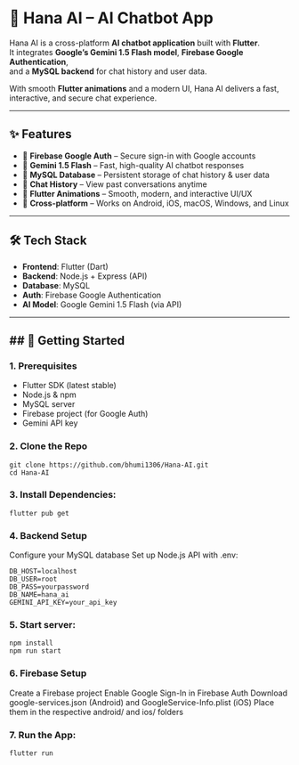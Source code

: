 # 🤖 Hana AI – AI Chatbot App

Hana AI is a cross-platform **AI chatbot application** built with **Flutter**.  
It integrates **Google’s Gemini 1.5 Flash model**, **Firebase Google Authentication**,  
and a **MySQL backend** for chat history and user data.  

With smooth **Flutter animations** and a modern UI, Hana AI delivers a fast, interactive, and secure chat experience.  

---

## ✨ Features

- 🔐 **Firebase Google Auth** – Secure sign-in with Google accounts  
- 🧠 **Gemini 1.5 Flash** – Fast, high-quality AI chatbot responses  
- 💾 **MySQL Database** – Persistent storage of chat history & user data  
- 💬 **Chat History** – View past conversations anytime  
- 🎨 **Flutter Animations** – Smooth, modern, and interactive UI/UX  
- 📱 **Cross-platform** – Works on Android, iOS, macOS, Windows, and Linux  

---

## 🛠️ Tech Stack

- **Frontend**: Flutter (Dart)  
- **Backend**: Node.js + Express (API)  
- **Database**: MySQL  
- **Auth**: Firebase Google Authentication  
- **AI Model**: Google Gemini 1.5 Flash (via API)  

---

## ## 🚀 Getting Started

### 1. Prerequisites
- Flutter SDK (latest stable)  
- Node.js & npm  
- MySQL server  
- Firebase project (for Google Auth)  
- Gemini API key  

### 2. Clone the Repo
    git clone https://github.com/bhumi1306/Hana-AI.git
    cd Hana-AI
### 3. Install Dependencies:
    flutter pub get
### 4. Backend Setup

Configure your MySQL database
Set up Node.js API with .env:
   
    DB_HOST=localhost
    DB_USER=root
    DB_PASS=yourpassword
    DB_NAME=hana_ai
    GEMINI_API_KEY=your_api_key
    
  ### 5. Start server:
   
    npm install
    npm run start

### 6. Firebase Setup

Create a Firebase project
Enable Google Sign-In in Firebase Auth
Download google-services.json (Android) and GoogleService-Info.plist (iOS)
Place them in the respective android/ and ios/ folders

### 7. Run the App:
   
    flutter run


